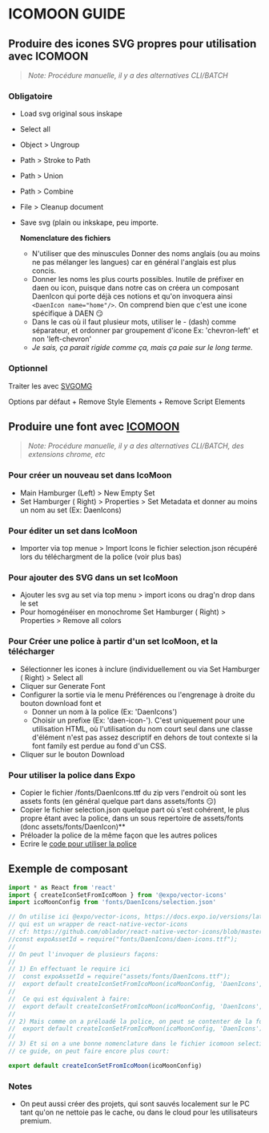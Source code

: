 # ICOMOON GUIDE

## Produire des icones SVG propres pour utilisation avec ICOMOON

> _Note: Procédure manuelle, il y a des alternatives CLI/BATCH_

### Obligatoire

- Load svg original sous inskape
- Select all
- Object > Ungroup
- Path > Stroke to Path
- Path > Union
- Path > Combine
- File > Cleanup document
- Save svg (plain ou inkskape, peu importe.

    **Nomenclature des fichiers**

  - N'utiliser que des minuscules
        Donner des noms anglais (ou au moins ne pas mélanger les langues) car en général l'anglais est plus concis.
  - Donner les noms les plus courts possibles. Inutile de préfixer en daen ou icon, puisque dans notre cas on créera un composant DaenIcon qui porte déjà ces notions et qu'on invoquera ainsi `<DaenIcon name="home"/>`. On comprend bien que c'est une icone spécifique à DAEN :smirk:
  - Dans le cas où il faut plusieur mots, utiliser le - (dash) comme séparateur, et ordonner par groupement d'icone Ex: 'chevron-left' et non 'left-chevron'
  - _Je sais, ça parait rigide comme ça, mais ça paie sur le long terme._

### Optionnel

Traiter les avec [SVGOMG](https://jakearchibald.github.io/svgomg/)

Options par défaut + Remove Style Elements + Remove Script Elements

## Produire une font avec [ICOMOON](https://icomoon.io/app/#/select)

> _Note: Procédure manuelle, il y a des alternatives CLI/BATCH, des extensions chrome, etc_

### Pour créer un nouveau set dans IcoMoon

- Main Hamburger (Left) > New Empty Set
- Set Hamburger ( Right) > Properties > Set Metadata et donner au moins un nom au set (Ex: DaenIcons)

### Pour éditer un set dans IcoMoon

- Importer via top menue > Import Icons le fichier selection.json récupéré lors du téléchargment de la police (voir plus bas)

### Pour ajouter des SVG dans un set IcoMoon

- Ajouter les svg au set via top menu > import icons ou drag'n drop dans le set
- Pour homogénéiser en monochrome Set Hamburger ( Right) > Properties > Remove all colors

### Pour Créer une police à partir d'un set IcoMoon, et la télécharger

- Sélectionner les icones à inclure (individuellement ou via Set Hamburger ( Right) > Select all
- Cliquer sur Generate Font
- Configurer la sortie via le menu Préférences ou l'engrenage à droite du bouton download font et
  - Donner un nom à la police (Ex: 'DaenIcons')
  - Choisir un prefixe (Ex: 'daen-icon-'). C'est uniquement pour une utilisation HTML, où l'utilisation du nom court seul dans une classe d'élément n'est pas assez descriptif en dehors de tout contexte si la font family est perdue au fond d'un CSS.
- Cliquer sur le bouton Download

### Pour utiliser la police dans Expo

- Copier le fichier /fonts/DaenIcons.ttf du zip vers l'endroit où sont les assets fonts (en général quelque part dans assets/fonts :smirk:)
- Copier le fichier selection.json quelque part où s'est cohérent, le plus propre étant avec la police, dans un sous repertoire de assets/fonts (donc assets/fonts/DaenIcon)\*\*
- Préloader la police de la même façon que les autres polices
- Ecrire le [code pour utiliser la police](https://docs.expo.io/versions/latest/guides/icons/)

## Exemple de composant

```javascript
import * as React from 'react'
import { createIconSetFromIcoMoon } from '@expo/vector-icons'
import icoMoonConfig from 'fonts/DaenIcons/selection.json'

// On utilise ici @expo/vector-icons, https://docs.expo.io/versions/latest/guides/icons/
// qui est un wrapper de react-native-vector-icons
// cf: https://github.com/oblador/react-native-vector-icons/blob/master/README.md
//const expoAssetId = require("fonts/DaenIcons/daen-icons.ttf");
//
// On peut l'invoquer de plusieurs façons:
//
// 1) En effectuant le require ici
//  const expoAssetId = require("assets/fonts/DaenIcons.ttf");
//  export default createIconSetFromIcoMoon(icoMoonConfig, 'DaenIcons', expoAssetId);
//
//  Ce qui est équivalent à faire:
//  export default createIconSetFromIcoMoon(icoMoonConfig, 'DaenIcons', 'fonts/DaenIcons/DaenIcons.ttf');
//
// 2) Mais comme on a préloadé la police, on peut se contenter de la font family
//  export default createIconSetFromIcoMoon(icoMoonConfig, 'DaenIcons');
//
// 3) Et si on a une bonne nomenclature dans le fichier icomoon selection.json parce qu'on a bien suivi
// ce guide, on peut faire encore plus court:

export default createIconSetFromIcoMoon(icoMoonConfig)
```

### Notes

- On peut aussi créer des projets, qui sont sauvés localement sur le PC tant qu'on ne nettoie pas le cache, ou dans le cloud pour les utilisateurs premium.
